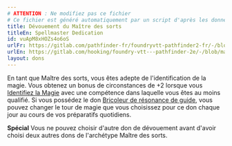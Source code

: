 ```yaml
---
# ATTENTION : Ne modifiez pas ce fichier
# Ce fichier est généré automatiquement par un script d'après les données du module Foundry VTT officiel et de sa traduction
title: Dévouement du Maître des sorts
titleEn: Spellmaster Dedication
id: vuApM8xHOZs4o6oS
urlFr: https://gitlab.com/pathfinder-fr/foundryvtt-pathfinder2-fr/-/blob/master/data/feats/vuApM8xHOZs4o6oS.htm
urlEn: https://gitlab.com/hooking/foundry-vtt---pathfinder-2e/-/blob/master/packs/data/feats.db/spellmaster-dedication.json
layout: dons
---
```

En tant que Maître des sorts, vous êtes adepte de l'identification de la magie. Vous obtenez un bonus de circonstances de +2 lorsque vous [Identifiez la Magie](../actions/identifier-la-magie.html) avec une compétence dans laquelle vous êtes au moins qualifié. Si vous possédez le don [Bricoleur de résonance de guide](bricoleur-de-résonance-de-guide.html), vous pouvez changer le tour de magie que vous choisissez pour ce don chaque jour au cours de vos préparatifs quotidiens.

**Spécial** Vous ne pouvez choisir d'autre don de dévouement avant d'avoir choisi deux autres dons de l'archétype Maître des sorts.
